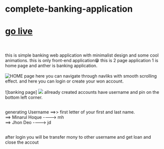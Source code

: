 # complete-banking-application
# [go live](https://minarulak9.github.io/complete-banking-application/)<br><br>

this is simple banking web application with minimalist design and some cool animations. this is only front-end application😁
this is 2 page application 1 is home page and anther is banking application.<br><br>
![HOME page](https://drive.google.com/file/d/1iLdulcIfE1MKb04mPXdFa7wzixYClplT/view?usp=sharing)
here you can navigate through navliks with smooth scrolling effect.
and here you can login or create your won account.
<br><br>
![banking page] <img src="https://drive.google.com/file/d/1RKPE1ptcn5fRLXUbsinGwuzp_WIWxcot/view?usp=sharing">
allready created accounts have username and pin on the bottom left corner.
<br><br>

generating Username ==>> first letter of your first and last name.<br>
                    ==> Minarul Hoque ----> mh<br>
                    ==> Jhon Deo ----> jd
   <br><br>                 
                    
after login you will be transfer mony to other username and get loan and close the accout 
